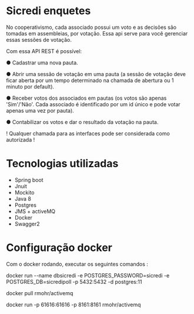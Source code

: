 # Sicredi enquetes


No cooperativismo, cada associado possui um voto e as decisões são tomadas em assembleias, por votação. Essa api serve para você gerenciar essas sessões de votação.

Com essa API REST é possível:

● Cadastrar uma nova pauta.

● Abrir uma sessão de votação em uma pauta (a sessão de votação deve ficar aberta por um
tempo determinado na chamada de abertura ou 1 minuto por default).

● Receber votos dos associados em pautas (os votos são apenas 'Sim'/'Não'. Cada
associado é identificado por um id único e pode votar apenas uma vez por pauta).

● Contabilizar os votos e dar o resultado da votação na pauta.


! Qualquer chamada para as interfaces pode ser considerada como autorizada !

# Tecnologias utilizadas
 - Spring boot
 - Jnuit
 - Mockito
 - Java 8
 - Postgres
 - JMS + activeMQ
 - Docker
 - Swagger2

# Configuração docker

Com o docker rodando, executar os seguintes comandos : 

docker run --name dbsicredi -e POSTGRES_PASSWORD=sicredi -e POSTGRES_DB=sicredipoll -p 5432:5432 -d postgres:11

docker pull rmohr/activemq

docker run -p 61616:61616 -p 8161:8161 rmohr/activemq

